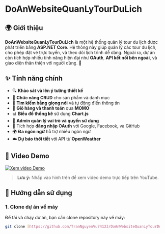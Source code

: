 # DoAnWebsiteQuanLyTourDuLich

## 🌍 Giới thiệu
**DoAnWebsiteQuanLyTourDuLich** là một hệ thống quản lý tour du lịch được phát triển bằng **ASP.NET Core**. Hệ thống này giúp quản lý các tour du lịch, cho phép đặt vé trực tuyến, và theo dõi lịch trình dễ dàng. Ngoài ra, dự án còn tích hợp nhiều tính năng hiện đại như **OAuth**, **API kết nối bên ngoài**, và giao diện thân thiện với người dùng. 🚀

## ✨ Tính năng chính
- 🔍 **Khảo sát và lên ý tưởng thiết kế**
- 📝 **Chức năng CRUD** cho sản phẩm và danh mục
- 🎤 **Tìm kiếm bằng giọng nói** và tự động điền thông tin
- 🛒 **Giỏ hàng và thanh toán** qua **MOMO**
- 📊 **Biểu đồ thống kê** sử dụng **Chart.js**
- 👥 **Admin quản lý vai trò và quyền sử dụng**
- 🔐 Tích hợp **đăng nhập OAuth** với Google, Facebook, và GitHub
- 🌍 **Đa ngôn ngữ** hỗ trợ nhiều ngôn ngữ
- ☁️ **Dự báo thời tiết** với API từ **OpenWeather**

## 🎥 Video Demo
[![Xem video Demo](https://img.youtube.com/vi/<video_id>/maxresdefault.jpg)](https://www.youtube.com/watch?v=<video_id>)

> **Lưu ý:** Nhấp vào hình trên để xem video demo trực tiếp trên YouTube.

## 🚀 Hướng dẫn sử dụng
### 1. Clone dự án về máy
Để tải và chạy dự án, bạn cần clone repository này về máy:
   ```bash
   git clone [https://github.com/TranNguyenVu74123/DoAnWebsiteQuanLyTourDuLich.git](https://github.com/TranNguyenVu74123/DuAnWebsiteQLTourDuLich.git)
